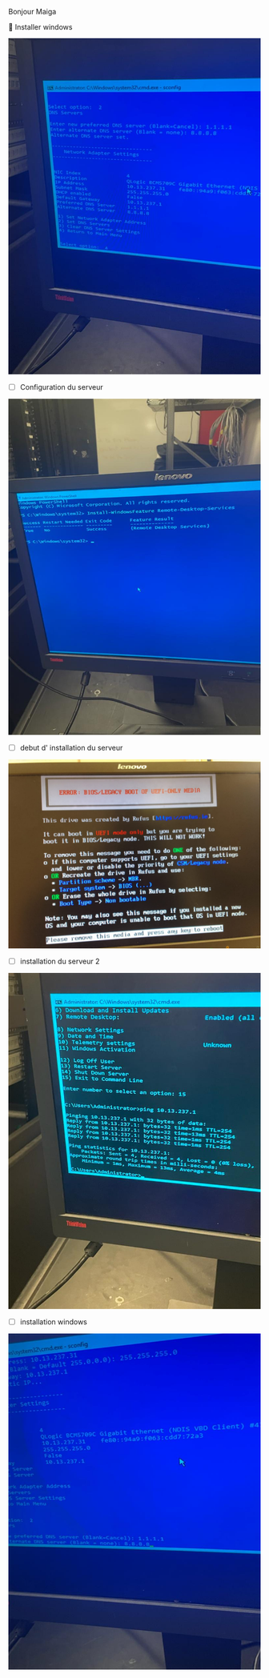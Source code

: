 Bonjour Maiga

:whale: Installer windows

<img src="images/image final.jpg" width='' height='' >

- [ ] Configuration du serveur

</img> <img src="images/photo.jpg" width='' height='' > </img>

- [ ] debut d' installation du serveur

</img> <img src="images/pho1.jpg" width='' height='' > </img>

- [ ] installation du serveur 2

</img> <img src="images/pho2.jpg" width='' height='' > </img>

- [ ] installation windows

</img> <img src="images/pho3.jpg" width='' height='' > </img>
